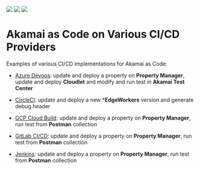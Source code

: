 ![](https://img.shields.io/badge/Akamai-cli--property--manager-blue.svg?style=plastic)
![](https://img.shields.io/badge/Akamai-cli--cloudlets-blue.svg?style=plastic)
![](https://img.shields.io/badge/Akamai-cli--test--center-blue.svg?style=plastic)

# Akamai as Code on Various CI/CD Providers

Examples of various CI/CD implementations for Akamai as Code:
* [Azure Devops](https://azure.microsoft.com/en-us/products/devops/): update and deploy a property on **Property Manager**, update and deploy **Cloudlet** and modify and run test in **Akamai Test Center**

* [CircleCI](https://circleci.com/): update and deploy a new ***EdgeWorkers** version and generate debug header

* [GCP Cloud Build](https://cloud.google.com/build): update and deploy a property on **Property Manager**, run test from **Postman** collection

* [GitLab CI/CD](https://docs.gitlab.com/ee/ci/): update and deploy a property on **Property Manager**, run test from **Postman** collection

* [Jenkins](https://www.jenkins.io/): update and deploy a property on **Property Manager**, run test from **Postman** collection